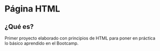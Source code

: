 # Página HTML

## ¿Qué es?
Primer proyecto elaborado con principios de HTML para poner en práctica lo básico aprendido en el Bootcamp.
